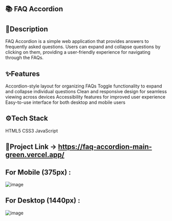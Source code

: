 ## 📚 FAQ Accordion

## 📝Description

FAQ Accordion is a simple web application that provides answers to frequently asked questions. Users can expand and collapse questions by clicking on them, providing a user-friendly experience for navigating through the FAQs.

## ✨Features

Accordion-style layout for organizing FAQs
Toggle functionality to expand and collapse individual questions
Clean and responsive design for seamless viewing across devices
Accessibility features for improved user experience
Easy-to-use interface for both desktop and mobile users

## ⚙️Tech Stack

HTML5
CSS3
JavaScript

## 📂Project Link -> https://faq-accordion-main-green.vercel.app/



## For Mobile (375px) :
![image](https://github.com/Vishwanathanselvamoorthy/faq-accordion-main/assets/147639866/9f1bf121-e52a-4ae2-9556-67084d249c3d)

## For Desktop (1440px) :
![image](https://github.com/Vishwanathanselvamoorthy/faq-accordion-main/assets/147639866/1c99d4bc-636c-42b2-ba5e-418c89b2d4e0)


